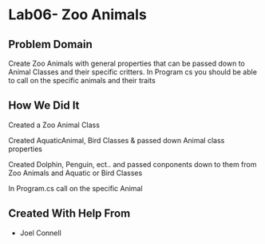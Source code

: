 # Lab06- Zoo Animals

## Problem Domain
Create Zoo Animals with general properties that can be passed down to Animal Classes and their specific critters. In Program cs you should be able to call on the specific animals and their traits

## How We Did It
Created a Zoo Animal Class

Created AquaticAnimal, Bird Classes & passed down Animal class properties

Created Dolphin, Penguin, ect.. and passed conponents down to them from Zoo Animals and Aquatic or Bird Classes

In Program.cs call on the specific Animal

## Created With Help From
- Joel Connell

